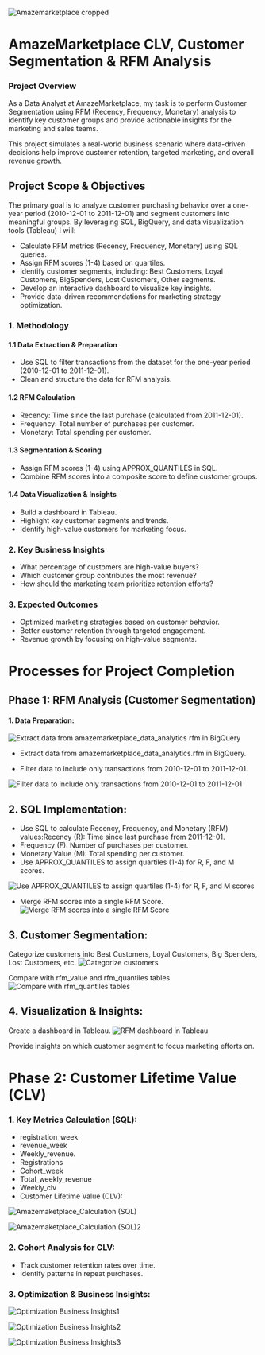 ![Amazemarketplace cropped](https://github.com/user-attachments/assets/7f1d0d52-e207-4513-883d-dca117adf91b) 

# AmazeMarketplace CLV, Customer Segmentation & RFM Analysis

### Project Overview
As a Data Analyst at AmazeMarketplace, my task is to perform Customer Segmentation using RFM (Recency, Frequency, Monetary) analysis to identify key customer groups and provide actionable insights for the marketing and sales teams.

This project simulates a real-world business scenario where data-driven decisions help improve customer retention, targeted marketing, and overall revenue growth.

##  Project Scope & Objectives
The primary goal is to analyze customer purchasing behavior over a one-year period (2010-12-01 to 2011-12-01) and segment customers into meaningful groups. By leveraging SQL, BigQuery, and data visualization tools (Tableau) I will: 

- Calculate RFM metrics (Recency, Frequency, Monetary) using SQL queries.
- Assign RFM scores (1-4) based on quartiles.
- Identify customer segments, including: Best Customers, Loyal Customers, BigSpenders, Lost Customers, Other segments.
- Develop an interactive dashboard to visualize key insights.
- Provide data-driven recommendations for marketing strategy optimization.
  
### 1. Methodology
#### 1.1 Data Extraction & Preparation
- Use SQL to filter transactions from the dataset for the one-year period (2010-12-01 to 2011-12-01).
- Clean and structure the data for RFM analysis.
#### 1.2 RFM Calculation
- Recency: Time since the last purchase (calculated from 2011-12-01).
- Frequency: Total number of purchases per customer.
- Monetary: Total spending per customer.
#### 1.3 Segmentation & Scoring
- Assign RFM scores (1-4) using APPROX_QUANTILES in SQL.
- Combine RFM scores into a composite score to define customer groups.
#### 1.4 Data Visualization & Insights
- Build a dashboard in Tableau.
- Highlight key customer segments and trends.
- Identify high-value customers for marketing focus.
### 2. Key Business Insights
- What percentage of customers are high-value buyers?
- Which customer group contributes the most revenue?
- How should the marketing team prioritize retention efforts?
### 3. Expected Outcomes
- Optimized marketing strategies based on customer behavior.
- Better customer retention through targeted engagement.
- Revenue growth by focusing on high-value segments.


# Processes for Project Completion
## Phase 1: RFM Analysis (Customer Segmentation)
#### 1. Data Preparation:

![Extract data from amazemarketplace_data_analytics rfm in BigQuery](https://github.com/user-attachments/assets/7d867a50-afef-4db7-b402-7e5674999bd2)
- Extract data from amazemarketplace_data_analytics.rfm in BigQuery.

- Filter data to include only transactions from 2010-12-01 to 2011-12-01.

![Filter data to include only transactions from 2010-12-01 to 2011-12-01](https://github.com/user-attachments/assets/4024674c-e5e2-46eb-b9ae-1118775fc7cf)


## 2. SQL Implementation:
- Use SQL to calculate Recency, Frequency, and Monetary (RFM) values:Recency (R): Time since last purchase from 2011-12-01.
- Frequency (F): Number of purchases per customer.
- Monetary Value (M): Total spending per customer.
- Use APPROX_QUANTILES to assign quartiles (1-4) for R, F, and M scores.
  
![Use APPROX_QUANTILES to assign quartiles (1-4) for R, F, and M scores](https://github.com/user-attachments/assets/7aa09b26-f0a5-4c16-b4c6-dfb56dc8b827)


- Merge RFM scores into a single RFM Score.
![Merge RFM scores into a single RFM Score](https://github.com/user-attachments/assets/526aa1c9-89c4-4d7e-9c07-dfbb9970db27)

## 3. Customer Segmentation:
Categorize customers into Best Customers, Loyal Customers, Big Spenders, Lost Customers, etc.
![Categorize customers ](https://github.com/user-attachments/assets/dda45596-69b6-467a-995d-424f9bec0a61)

Compare with rfm_value and rfm_quantiles tables.
![Compare with rfm_quantiles tables](https://github.com/user-attachments/assets/d0a85936-ce9f-4560-a8d6-db0db608f57b)

## 4. Visualization & Insights:
Create a dashboard in Tableau.
![RFM dashboard in Tableau](https://github.com/user-attachments/assets/056a3d50-ce0e-4c1b-8c7e-8cf681edb791)

Provide insights on which customer segment to focus marketing efforts on.
# Phase 2: Customer Lifetime Value (CLV)
### 1. Key Metrics Calculation (SQL):
- registration_week
- revenue_week
- Weekly_revenue.
- Registrations
- Cohort_week
- Total_weekly_revenue
- Weekly_clv
- Customer Lifetime Value (CLV):

![Amazemaketplace_Calculation (SQL)](https://github.com/user-attachments/assets/5b531f94-eaa0-4b33-aab1-f0d4679ad2e4)

![Amazemaketplace_Calculation (SQL)2](https://github.com/user-attachments/assets/a35bffbf-3e62-4e3a-896b-2bc554e88df5)

### 2. Cohort Analysis for CLV:
- Track customer retention rates over time.
- Identify patterns in repeat purchases.
### 3. Optimization & Business Insights:

![Optimization   Business Insights1](https://github.com/user-attachments/assets/fd6b228b-4fda-42bd-b1e2-0fa9b37cc9e3)

![Optimization   Business Insights2](https://github.com/user-attachments/assets/831be550-9fca-4461-a24a-beac52a86882)

![Optimization   Business Insights3](https://github.com/user-attachments/assets/cf43794c-6f16-444c-8fb9-58b378d4a2ab)

